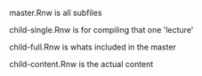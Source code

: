 master.Rnw is all subfiles

child-single.Rnw is for compiling that one 'lecture'

child-full.Rnw is whats included in the master

child-content.Rnw is the actual content
